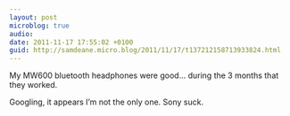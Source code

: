```yaml
---
layout: post
microblog: true
audio: 
date: 2011-11-17 17:55:02 +0100
guid: http://samdeane.micro.blog/2011/11/17/t137212158713933824.html
---
```

My MW600 bluetooth headphones were good... during the 3 months that they worked.

Googling, it appears I’m not the only one. Sony suck.
